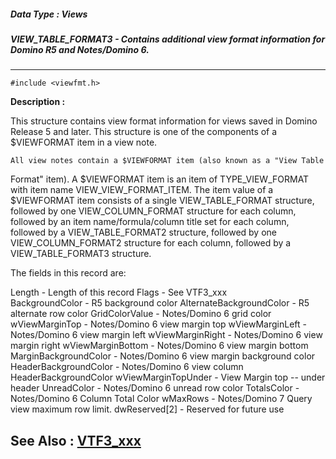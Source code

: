 ##### Data Type : Views
##### VIEW_TABLE_FORMAT3 - Contains additional view format information for Domino R5 and Notes/Domino 6.
---
```
#include <viewfmt.h>
```
**Description :**

This structure contains view format information for views saved in Domino 
Release 5 and later. This structure is one of the components of a $VIEWFORMAT 
item in a view note. 

	All view notes contain a $VIEWFORMAT item (also known as a "View Table 
Format" item).  A $VIEWFORMAT item is an item of TYPE_VIEW_FORMAT with item 
name VIEW_VIEW_FORMAT_ITEM. The item value of a $VIEWFORMAT item consists of a 
single VIEW_TABLE_FORMAT structure, followed by one VIEW_COLUMN_FORMAT 
structure for each column, followed by an item name/formula/column title set 
for each column, followed by a VIEW_TABLE_FORMAT2 structure, followed by one 
VIEW_COLUMN_FORMAT2 structure for each column, followed by a VIEW_TABLE_FORMAT3 
structure.

The fields in this record are:

Length - Length of this record
    Flags - See VTF3_xxx                 
BackgroundColor - R5 background color
AlternateBackgroundColor - R5 alternate row color
GridColorValue - Notes/Domino 6 grid color
	wViewMarginTop - Notes/Domino 6 view margin top
wViewMarginLeft - Notes/Domino 6 view margin left
wViewMarginRight - Notes/Domino 6 view margin right
wViewMarginBottom - Notes/Domino 6 view margin bottom
MarginBackgroundColor - Notes/Domino 6 view margin background color 
HeaderBackgroundColor - Notes/Domino 6 view column HeaderBackgroundColor 
wViewMarginTopUnder - View Margin top -- under header 
UnreadColor -  Notes/Domino 6 unread row color 
TotalsColor - Notes/Domino 6 Column Total Color 
        wMaxRows - Notes/Domino 7 Query view maximum row limit.
dwReserved[2] - Reserved for future use 

**See Also :**
[VTF3_xxx](/reference/Symb/VTF3_xxx)
---
